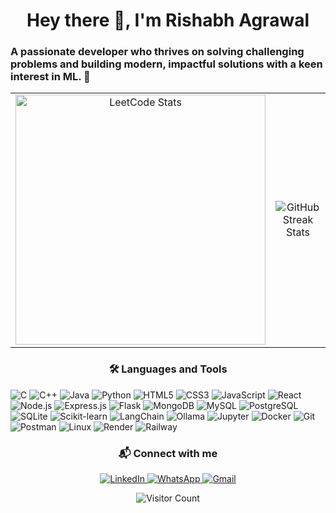 ## <h1 align="center">Hey there 👋, I'm Rishabh Agrawal</h1>

<h3>A passionate developer who thrives on solving challenging problems and building modern, impactful solutions with a keen interest in ML. 🚀</h3>


<table align="center">
<tr>
<td align="center">
<img src="https://leetcard.jacoblin.cool/moriarty19?theme=dark&font=Ubuntu&cache=14400&ext=contest&sheets=https://gist.githubusercontent.com/moriarty19/5e715e284c89cace8f5fa09f7fb930b8/raw/ec0be570f114124b1a2156a660d67baa0ab5639d/leetcode_stats_card.css" alt="LeetCode Stats" width="400"/>
</td>
<td align="center">
<img src="https://github-readme-streak-stats.herokuapp.com/?user=19rishabh&" alt="GitHub Streak Stats"/>
</td>
</tr>
</table>


<h3 align="center">🛠️ Languages and Tools</h3>
<p align="left">
<img src="https://img.shields.io/badge/C-A8B9CC?style=for-the-badge&logo=c&logoColor=white" alt="C"/>
<img src="https://img.shields.io/badge/C++-00599C?style=for-the-badge&logo=c%2B%2B&logoColor=white" alt="C++"/>
<img src="https://img.shields.io/badge/Java-ED8B00?style=for-the-badge&logo=openjdk&logoColor=white" alt="Java"/>
<img src="https://img.shields.io/badge/Python-3776AB?style=for-the-badge&logo=python&logoColor=white" alt="Python"/>
<img src="https://img.shields.io/badge/HTML5-E34F26?style=for-the-badge&logo=html5&logoColor=white" alt="HTML5"/>
<img src="https://img.shields.io/badge/CSS3-1572B6?style=for-the-badge&logo=css3&logoColor=white" alt="CSS3"/>
<img src="https://img.shields.io/badge/JavaScript-F7DF1E?style=for-the-badge&logo=javascript&logoColor=black" alt="JavaScript"/>
<img src="https://img.shields.io/badge/React-20232A?style=for-the-badge&logo=react&logoColor=61DAFB" alt="React"/>
<img src="https://img.shields.io/badge/Node.js-43853D?style=for-the-badge&logo=node.js&logoColor=white" alt="Node.js"/>
<img src="https://img.shields.io/badge/Express.js-404D59?style=for-the-badge" alt="Express.js"/>
<img src="https://img.shields.io/badge/Flask-000000?style=for-the-badge&logo=flask&logoColor=white" alt="Flask"/>
<img src="https://img.shields.io/badge/MongoDB-4EA94B?style=for-the-badge&logo=mongodb&logoColor=white" alt="MongoDB"/>
<img src="https://img.shields.io/badge/MySQL-4479A1?style=for-the-badge&logo=mysql&logoColor=white" alt="MySQL"/>
<img src="https://img.shields.io/badge/PostgreSQL-316192?style=for-the-badge&logo=postgresql&logoColor=white" alt="PostgreSQL"/>
<img src="https://img.shields.io/badge/SQLite-07405E?style=for-the-badge&logo=sqlite&logoColor=white" alt="SQLite"/>
<img src="https://img.shields.io/badge/scikit--learn-F7931A?style=for-the-badge&logo=scikit-learn&logoColor=white" alt="Scikit-learn"/>
<img src="https://img.shields.io/badge/LangChain-00863D?style=for-the-badge" alt="LangChain"/>
<img src="https://img.shields.io/badge/Ollama-000000?style=for-the-badge" alt="Ollama"/>
<img src="https://img.shields.io/badge/Jupyter-F37626?style=for-the-badge&logo=Jupyter&logoColor=white" alt="Jupyter"/>
<img src="https://img.shields.io/badge/Docker-2496ED?style=for-the-badge&logo=docker&logoColor=white" alt="Docker"/>
<img src="https://img.shields.io/badge/Git-F05032?style=for-the-badge&logo=git&logoColor=white" alt="Git"/>
<img src="https://img.shields.io/badge/Postman-FF6C37?style=for-the-badge&logo=postman&logoColor=white" alt="Postman"/>
<img src="https://img.shields.io/badge/Linux-FCC624?style=for-the-badge&logo=linux&logoColor=black" alt="Linux"/>
<img src="https://img.shields.io/badge/Render-46E3B7?style=for-the-badge" alt="Render"/>
<img src="https://img.shields.io/badge/Railway-0B0D0E?style=for-the-badge&logo=railway&logoColor=white" alt="Railway"/>
</p>


<h3 align="center">📬 Connect with me</h3>
<p align="center">
<a href="https://www.linkedin.com/in/rishabh-agrawal-110a09258/" target="_blank">
<img src="https://img.shields.io/badge/LinkedIn-0077B5?style=for-the-badge&logo=linkedin&logoColor=white" alt="LinkedIn"/>
</a>
<a href="https://wa.me/9769319089?text=Hey+Rishabh" target="_blank">
<img src="https://img.shields.io/badge/WhatsApp-25D366?style=for-the-badge&logo=whatsapp&logoColor=white" alt="WhatsApp"/>
</a>
<a href="mailto:rishabhagrawal0623@gmail.com" target="_blank">
<img src="https://img.shields.io/badge/Gmail-D14836?style=for-the-badge&logo=gmail&logoColor=white" alt="Gmail"/>
</a>
</p>


<p align="center">
<img src="https://komarev.com/ghpvc/?username=19rishabh&label=Profile%20views&color=0e75b6&style=flat" alt="Visitor Count"/>
</p>
